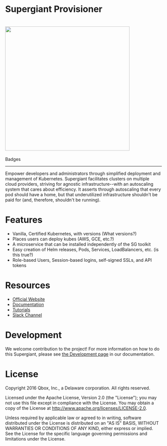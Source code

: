 Supergiant Provisioner
===

# <img src="http://supergiant.io/img/logo_dark.svg" width="400">

<!-- Badges need to be decided and set up at some point. -->
Badges

---

Empower developers and administrators through simplified deployment and management of Kubernetes. Supergiant facilitates clusters on multiple cloud providers, striving for agnostic infrastructure--with an autoscaling system that cares about efficiency. It asserts through autoscaling that every pod should have a home, but that underutilized infrastructure shouldn't be paid for (and, therefore, shouldn't be running).

# Features

  * Vanilla, Certified Kubernetes, with versions (What versions?)
  * Places users can deploy kubes (AWS, GCE, etc.?)
  * A microservice that can be installed independently of the SG toolkit
  * Easy creation of Helm releases, Pods, Services, LoadBalancers, etc. (is this true?)
  * Role-based Users, Session-based logins, self-signed SSLs, and API tokens

# Resources

- [Official Website](https://supergiant.io/)
- [Documentation](https://supergiant.readme.io/v2.0.0/)
- [Tutorials](https://supergiant.io/tutorials)
- [Slack Channel](https://supergiant.io/slack)

# Development

We welcome contribution to the project! For more information on how to do this Supergiant, please see [the Development page](https://supergiant.readme.io/v2.0.0/docs/development) in our documentation.

# License

Copyright 2016 Qbox, Inc., a Delaware corporation. All rights reserved.

Licensed under the Apache License, Version 2.0 (the "License"); you may not
use this file except in compliance with the License. You may obtain a copy of
the License at http://www.apache.org/licenses/LICENSE-2.0.

Unless required by applicable law or agreed to in writing, software distributed under the License is distributed on an "AS IS" BASIS, WITHOUT WARRANTIES OR CONDITIONS OF ANY KIND, either express or implied. See the License for the specific language governing permissions and limitations under the License.
